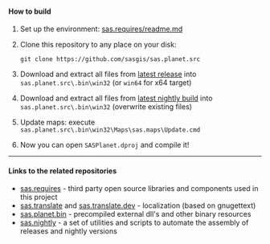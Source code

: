 
#### How to build

1. Set up the environment: [sas.requires/readme.md](https://github.com/sasgis/sas.requires/blob/master/readme.md)

2. Clone this repository to any place on your disk:

    `git clone https://github.com/sasgis/sas.planet.src`
    
3. Download and extract all files from [latest release](https://bitbucket.org/sas_team/sas.planet.bin/downloads/) into `sas.planet.src\.bin\win32` (or `win64` for x64 target)

4. Download and extract all files from [latest nightly build](https://bitbucket.org/sas_team/sas.planet.bin/downloads/) into `sas.planet.src\.bin\win32` (overwrite existing files)

5. Update maps: execute `sas.planet.src\.bin\win32\Maps\sas.maps\Update.cmd`

6. Now you can open `SASPlanet.dproj` and compile it!

---

#### Links to the related repositories

- [sas.requires](https://github.com/sasgis/sas.requires) - third party open source libraries and components used in this project
- [sas.translate](https://github.com/sasgis/sas.translate) and [sas.translate.dev](https://github.com/sasgis/sas.translate.dev) - localization (based on gnugettext)
- [sas.planet.bin](https://github.com/sasgis/sas.planet.bin) - precompiled external dll's and other binary resources
- [sas.nightly](https://github.com/sasgis/sas.nightly) - a set of utilities and scripts to automate the assembly of releases and nightly versions